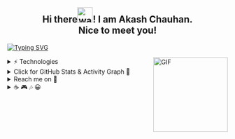<h2 align="center">Hi there<img alt="wave" src="https://emojis.slackmojis.com/emojis/images/1588177020/8809/wave_hello.gif?1588177020" width="35">! I am Akash Chauhan.<br> Nice to meet you!</h2>

<a align="right" href="https://git.io/typing-svg"><img src="https://readme-typing-svg.demolab.com?font=Fira+Code&pause=1000&color=EAB308&width=435&lines=Multi+Stack+Web+Developer;Software+Engineer+at+Simform" alt="Typing SVG" /></a>



<img align="right" height="170px" alt="GIF" src="https://i.pinimg.com/originals/e4/26/70/e426702edf874b181aced1e2fa5c6cde.gif" />




<details>
 
<summary> ⚡ Technologies</summary>
 
 <br>
 
![JavaScript](https://img.shields.io/badge/javascript-%23323330.svg?style=for-the-badge&logo=javascript&logoColor=%23F7DF1E)
![C](https://img.shields.io/badge/c-%2300599C.svg?style=for-the-badge&logo=c&logoColor=white)
![C++](https://img.shields.io/badge/c++-%2300599C.svg?style=for-the-badge&logo=c%2B%2B&logoColor=white)
![React](https://img.shields.io/badge/react-%2320232a.svg?style=for-the-badge&logo=react&logoColor=%2361DAFB)
![Vue.js](https://img.shields.io/badge/vuejs-%2335495e.svg?style=for-the-badge&logo=vuedotjs&logoColor=%234FC08D)
![Angular](https://img.shields.io/badge/angular-%23DD0031.svg?style=for-the-badge&logo=angular&logoColor=white)	
![NodeJS](https://img.shields.io/badge/node.js-6DA55F?style=for-the-badge&logo=node.js&logoColor=white)
![Express.js](https://img.shields.io/badge/express.js-%23404d59.svg?style=for-the-badge&logo=express&logoColor=%2361DAFB)
![MongoDB](https://img.shields.io/badge/MongoDB-%234ea94b.svg?style=for-the-badge&logo=mongodb&logoColor=white)
![HTML5](https://img.shields.io/badge/html5-%23E34F26.svg?style=for-the-badge&logo=html5&logoColor=white)
![CSS3](https://img.shields.io/badge/css3-%231572B6.svg?style=for-the-badge&logo=css3&logoColor=white)
![Bootstrap](https://img.shields.io/badge/bootstrap-%23563D7C.svg?style=for-the-badge&logo=bootstrap&logoColor=white)
![TailwindCSS](https://img.shields.io/badge/tailwindcss-%2338B2AC.svg?style=for-the-badge&logo=tailwind-css&logoColor=white)
![Git](https://img.shields.io/badge/git-%23F05033.svg?style=for-the-badge&logo=git&logoColor=white)
![GitHub](https://img.shields.io/badge/github-%23121011.svg?style=for-the-badge&logo=github&logoColor=white)
![GraphQL](https://img.shields.io/badge/-GraphQL-E10098?style=for-the-badge&logo=graphql&logoColor=white)
![Redux](https://img.shields.io/badge/redux-%23593d88.svg?style=for-the-badge&logo=redux&logoColor=white)
![Visual Studio Code](https://img.shields.io/badge/Visual%20Studio%20Code-0078d7.svg?style=for-the-badge&logo=visual-studio-code&logoColor=white)
![TypeScript](https://img.shields.io/badge/typescript-%23007ACC.svg?style=for-the-badge&logo=typescript&logoColor=white)
[Vuetify](https://img.shields.io/badge/Vuetify-1867C0?style=for-the-badge&logo=vuetify&logoColor=AEDDFF)
 
 </details>

<details>
<summary>Click for GitHub Stats & Activity Graph 🚀 </summary>
  
  
[![Akash's GitHub Activity Graph](https://activity-graph.herokuapp.com/graph?username=Akash52&theme=react-dark)](Akash52)
| ![Akash's github stats](https://github-readme-stats.vercel.app/api?username=Akash52&show_icons=true&theme=gotham) | ![Akash GitHub Streak](https://github-readme-streak-stats.herokuapp.com/?user=Akash52&theme=gotham) |
| --- | --- |
| [![Top Langs](https://github-readme-stats.vercel.app/api/top-langs/?username=Akash52&layout=compact&theme=gotham)](https://github.com/Akash52/github-readme-stats)


</details>

<details>
 
 <summary>Reach me on 🤝</summary>
	


<a href="https://www.linkedin.com/in/akash-chauhan-3616321a4" target="_blank"><img src="https://img.shields.io/badge/LinkedIn-%230077B5.svg?&style=flat-square&logo=linkedin&logoColor=white" alt="LinkedIn"></a>
<a href="https://www.instagram.com/coding.7.7.7" target="_blank"><img src="https://img.shields.io/badge/Instagram-%23E4405F.svg?&style=flat-square&logo=instagram&logoColor=white" alt="Instagram"></a>
<a href="https://dev.to/akash52" target="_blank"><img src="https://img.shields.io/badge/DEV-%230A0A0A.svg?&style=flat-square&logo=DEV.to&logoColor=white" alt="DEV.to"></a>
![Twitter](https://img.shields.io/badge/Twitter-%231DA1F2.svg?style=flat-square&logo=Twitter&logoColor=white)
<a href="https://leetcode.com/ac8572611/" target="_blank">[![LeetCode](https://img.shields.io/badge/-LeetCode-ff8c00?style=flat&labelColor=ff8c00&logo=LeetCode&logoColor=white)](https://leetcode.com/ac8572611/)</a>
<a href="https://spotify-github-profile.vercel.app/api/view?uid=38j2rxoo47fanswkq1lb10bzq&redirect=true" target="_blank"> 
![Spotify](https://img.shields.io/badge/Spotify-1ED760?&logo=spotify&logoColor=white) </a>
![Xbox](https://img.shields.io/badge/xbox-%23107C10.svg?logo=xbox&logoColor=white)
![Steam](https://img.shields.io/badge/steam-%23000000.svg?style=style=flat-square&logo=steam&logoColor=white)
 
 </details>
   
   
  <details>
<summary open>☕ 🎮 🎶 😀</summary>
 
  <div align="center">

 [![spotify-github-profile](https://spotify-github-profile.vercel.app/api/view?uid=38j2rxoo47fanswkq1lb10bzq&cover_image=true&theme=novatorem&bar_color=53b14f&bar_color_cover=true)](https://spotify-github-profile.vercel.app/api/view?uid=38j2rxoo47fanswkq1lb10bzq&redirect=true)
   
<!-- ![Alt text](https://spotify-recently-played-readme.vercel.app/api?user=38j2rxoo47fanswkq1lb10bzq&unique={true|1|on|yes}) -->
   
</div>

 
  </details>
  
  <!--
  
<details>
	  <summary> Quotes 📝 </summary>
	  
	  I'm the Best , I can dot it , God alwasy with me , Today is my new day 

	“A butterfly is a beautiful creature,
		But it only lives for a few weeks.”
	
	“A rainbow is a beautiful phenomenon,
		But it only lasts about 90 seconds.”
	
	“A falling comet is a beautiful event,
		But it is visible for only a few minutes.”
	
	“Don’t go through life, grow through life.”
	
	“Make your faith larger than your fears and your dreams larger than your doubts.”
	
	“Be curious about everything. Never stop learning. Never stop growing.”
	
	“Life is simple. Are you happy? Yes? Keep going. No? Change something.”
	
	“Feelings are just visitors. Let them come and go.”
	
	"The moment you give up, is the moment you let someone else win." - Kobe Bryant
</details>

-->



  
